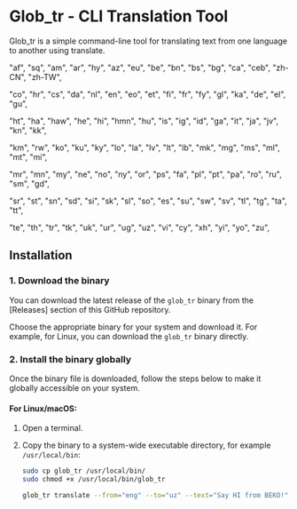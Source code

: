 # Glob_tr - CLI Translation Tool

Glob_tr is a simple command-line tool for translating text from one language to another using translate.

"af", "sq", "am", "ar", "hy", "az", "eu", "be", "bn", "bs", "bg", "ca", "ceb", "zh-CN", "zh-TW",

"co", "hr", "cs", "da", "nl", "en", "eo", "et", "fi", "fr", "fy", "gl", "ka", "de", "el", "gu",

"ht", "ha", "haw", "he", "hi", "hmn", "hu", "is", "ig", "id", "ga", "it", "ja", "jv", "kn", "kk",

"km", "rw", "ko", "ku", "ky", "lo", "la", "lv", "lt", "lb", "mk", "mg", "ms", "ml", "mt", "mi",

"mr", "mn", "my", "ne", "no", "ny", "or", "ps", "fa", "pl", "pt", "pa", "ro", "ru", "sm", "gd",

"sr", "st", "sn", "sd", "si", "sk", "sl", "so", "es", "su", "sw", "sv", "tl", "tg", "ta", "tt",

"te", "th", "tr", "tk", "uk", "ur", "ug", "uz", "vi", "cy", "xh", "yi", "yo", "zu",

## Installation

### 1. Download the binary

You can download the latest release of the `glob_tr` binary from the [Releases] section of this GitHub repository.

Choose the appropriate binary for your system and download it. For example, for Linux, you can download the `glob_tr` binary directly.

### 2. Install the binary globally

Once the binary file is downloaded, follow the steps below to make it globally accessible on your system.

#### For Linux/macOS:

1. Open a terminal.
2. Copy the binary to a system-wide executable directory, for example `/usr/local/bin`:

   ```bash
   sudo cp glob_tr /usr/local/bin/
   sudo chmod +x /usr/local/bin/glob_tr

   glob_tr translate --from="eng" --to="uz" --text="Say HI from BEKO!"
   ```
